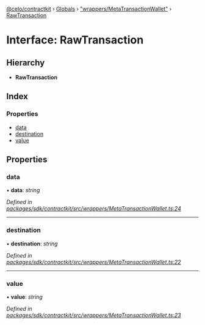 [@celo/contractkit](../README.md) › [Globals](../globals.md) › ["wrappers/MetaTransactionWallet"](../modules/_wrappers_metatransactionwallet_.md) › [RawTransaction](_wrappers_metatransactionwallet_.rawtransaction.md)

# Interface: RawTransaction

## Hierarchy

* **RawTransaction**

## Index

### Properties

* [data](_wrappers_metatransactionwallet_.rawtransaction.md#data)
* [destination](_wrappers_metatransactionwallet_.rawtransaction.md#destination)
* [value](_wrappers_metatransactionwallet_.rawtransaction.md#value)

## Properties

###  data

• **data**: *string*

*Defined in [packages/sdk/contractkit/src/wrappers/MetaTransactionWallet.ts:24](https://github.com/celo-org/celo-monorepo/blob/master/packages/sdk/contractkit/src/wrappers/MetaTransactionWallet.ts#L24)*

___

###  destination

• **destination**: *string*

*Defined in [packages/sdk/contractkit/src/wrappers/MetaTransactionWallet.ts:22](https://github.com/celo-org/celo-monorepo/blob/master/packages/sdk/contractkit/src/wrappers/MetaTransactionWallet.ts#L22)*

___

###  value

• **value**: *string*

*Defined in [packages/sdk/contractkit/src/wrappers/MetaTransactionWallet.ts:23](https://github.com/celo-org/celo-monorepo/blob/master/packages/sdk/contractkit/src/wrappers/MetaTransactionWallet.ts#L23)*
